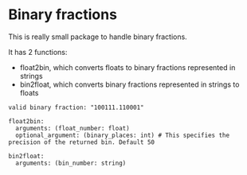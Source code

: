 # Binary fractions

This is really small package to handle binary fractions.

It has 2 functions:
  - float2bin, which converts floats to binary fractions represented in strings
  - bin2float, which converts binary fractions represented in strings to floats


```
valid binary fraction: "100111.110001"

float2bin:
  arguments: (float_number: float)
  optional_argument: (binary_places: int) # This specifies the precision of the returned bin. Default 50

bin2float:
  arguments: (bin_number: string)

```

